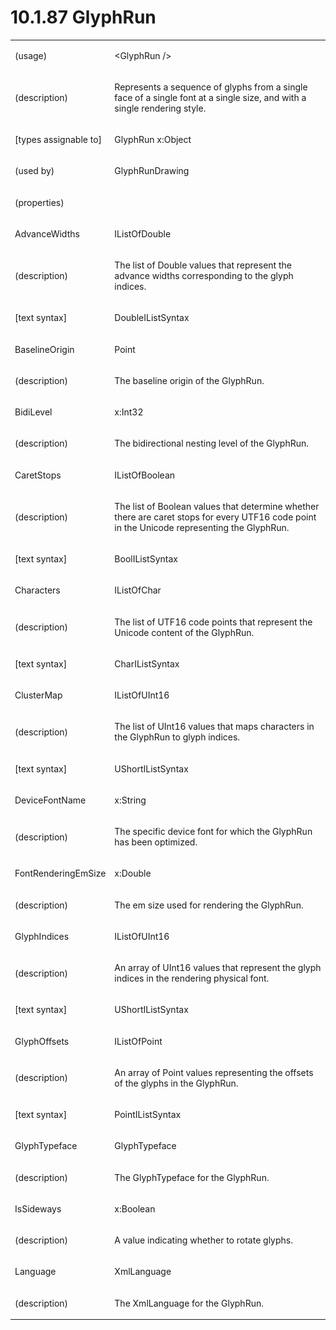 <html dir="LTR" xmlns:mshelp="http://msdn.microsoft.com/mshelp" xmlns:ddue="http://ddue.schemas.microsoft.com/authoring/2003/5" xmlns:xlink="http://www.w3.org/1999/xlink" xmlns:tool="http://www.microsoft.com/tooltip"><body><input type="hidden" id="userDataCache" class="userDataStyle"><input type="hidden" id="hiddenScrollOffset"><img id="dropDownImage" style="display:none; height:0; width:0;" src="../local/drpdown.gif"><img id="dropDownHoverImage" style="display:none; height:0; width:0;" src="../local/drpdown_orange.gif"><img id="collapseImage" style="display:none; height:0; width:0;" src="../local/collapse.gif"><img id="expandImage" style="display:none; height:0; width:0;" src="../local/exp.gif"><img id="collapseAllImage" style="display:none; height:0; width:0;" src="../local/collall.gif"><img id="expandAllImage" style="display:none; height:0; width:0;" src="../local/expall.gif"><img id="copyImage" style="display:none; height:0; width:0;" src="../local/copycode.gif"><img id="copyHoverImage" style="display:none; height:0; width:0;" src="../local/copycodeHighlight.gif"><div id="header"><h1 class="heading">10.1.87 GlyphRun</h1></div><div id="mainSection"><div id="mainBody"><div id="allHistory" class="saveHistory" onsave="saveAll()" onload="loadAll()"></div>
			<div id="sectionSection0" class="section" name="collapseableSection"><content xmlns="http://ddue.schemas.microsoft.com/authoring/2003/5" xmlns:wsd="http://wsdev.schemas.microsoft.com/authoring/2008/2" xmlns:msxsl="urn:schemas-microsoft-com:xslt" xmlns:script="urn:script" xmlns:build="urn:build">
				</content></div><div id="sectionSection1" class="section" name="collapseableSection"><content xmlns="http://ddue.schemas.microsoft.com/authoring/2003/5" xmlns:wsd="http://wsdev.schemas.microsoft.com/authoring/2008/2" xmlns:msxsl="urn:schemas-microsoft-com:xslt" xmlns:script="urn:script" xmlns:build="urn:build">
					<p xmlns=""><b></b></p><table class="ProtocolAuthoredTable" xmlns=""><tr>
								<td>
									<p>(usage)</p>
								</td>
								<td>
									<p>&lt;GlyphRun /&gt;</p>
								</td>
							</tr><tr>
							<td>
								<p>(description)</p>
							</td>
							<td>
								<p>Represents a sequence of glyphs from a single face of a single font at a single size, and with a single rendering style.</p>
							</td>
						</tr><tr>
							<td>
								<p>[types assignable to]</p>
							</td>
							<td>
								<p>GlyphRun x:Object</p>
							</td>
						</tr><tr>
							<td>
								<p>(used by)</p>
							</td>
							<td>
								<p>GlyphRunDrawing</p>
							</td>
						</tr><tr>
							<td>
								<p>(properties)</p>
							</td>
							<td>
							</td>
						</tr><tr>
							<td>
								<p>AdvanceWidths</p>
							</td>
							<td>
								<p>IListOfDouble</p>
							</td>
						</tr><tr>
							<td>
								<p>(description)</p>
							</td>
							<td>
								<p>The list of Double values that represent the advance widths corresponding to the glyph indices.</p>
							</td>
						</tr><tr>
							<td>
								<p>[text syntax]</p>
							</td>
							<td>
								<p>DoubleIListSyntax</p>
							</td>
						</tr><tr>
							<td>
								<p>BaselineOrigin</p>
							</td>
							<td>
								<p>Point</p>
							</td>
						</tr><tr>
							<td>
								<p>(description)</p>
							</td>
							<td>
								<p>The baseline origin of the GlyphRun.</p>
							</td>
						</tr><tr>
							<td>
								<p>BidiLevel</p>
							</td>
							<td>
								<p>x:Int32</p>
							</td>
						</tr><tr>
							<td>
								<p>(description)</p>
							</td>
							<td>
								<p>The bidirectional nesting level of the GlyphRun.</p>
							</td>
						</tr><tr>
							<td>
								<p>CaretStops</p>
							</td>
							<td>
								<p>IListOfBoolean</p>
							</td>
						</tr><tr>
							<td>
								<p>(description)</p>
							</td>
							<td>
								<p>The list of Boolean values that determine whether there are caret stops for every UTF16 code point in the Unicode representing the GlyphRun.</p>
							</td>
						</tr><tr>
							<td>
								<p>[text syntax]</p>
							</td>
							<td>
								<p>BoolIListSyntax</p>
							</td>
						</tr><tr>
							<td>
								<p>Characters</p>
							</td>
							<td>
								<p>IListOfChar</p>
							</td>
						</tr><tr>
							<td>
								<p>(description)</p>
							</td>
							<td>
								<p>The list of UTF16 code points that represent the Unicode content of the GlyphRun.</p>
							</td>
						</tr><tr>
							<td>
								<p>[text syntax]</p>
							</td>
							<td>
								<p>CharIListSyntax</p>
							</td>
						</tr><tr>
							<td>
								<p>ClusterMap</p>
							</td>
							<td>
								<p>IListOfUInt16</p>
							</td>
						</tr><tr>
							<td>
								<p>(description)</p>
							</td>
							<td>
								<p>The list of UInt16 values that maps characters in the GlyphRun to glyph indices.</p>
							</td>
						</tr><tr>
							<td>
								<p>[text syntax]</p>
							</td>
							<td>
								<p>UShortIListSyntax</p>
							</td>
						</tr><tr>
							<td>
								<p>DeviceFontName</p>
							</td>
							<td>
								<p>x:String</p>
							</td>
						</tr><tr>
							<td>
								<p>(description)</p>
							</td>
							<td>
								<p>The specific device font for which the GlyphRun has been optimized.</p>
							</td>
						</tr><tr>
							<td>
								<p>FontRenderingEmSize</p>
							</td>
							<td>
								<p>x:Double</p>
							</td>
						</tr><tr>
							<td>
								<p>(description)</p>
							</td>
							<td>
								<p>The em size used for rendering the GlyphRun.</p>
							</td>
						</tr><tr>
							<td>
								<p>GlyphIndices</p>
							</td>
							<td>
								<p>IListOfUInt16</p>
							</td>
						</tr><tr>
							<td>
								<p>(description)</p>
							</td>
							<td>
								<p>An array of UInt16 values that represent the glyph indices in the rendering physical font.</p>
							</td>
						</tr><tr>
							<td>
								<p>[text syntax]</p>
							</td>
							<td>
								<p>UShortIListSyntax</p>
							</td>
						</tr><tr>
							<td>
								<p>GlyphOffsets</p>
							</td>
							<td>
								<p>IListOfPoint</p>
							</td>
						</tr><tr>
							<td>
								<p>(description)</p>
							</td>
							<td>
								<p>An array of Point values representing the offsets of the glyphs in the GlyphRun.</p>
							</td>
						</tr><tr>
							<td>
								<p>[text syntax]</p>
							</td>
							<td>
								<p>PointIListSyntax</p>
							</td>
						</tr><tr>
							<td>
								<p>GlyphTypeface</p>
							</td>
							<td>
								<p>GlyphTypeface</p>
							</td>
						</tr><tr>
							<td>
								<p>(description)</p>
							</td>
							<td>
								<p>The GlyphTypeface for the GlyphRun.</p>
							</td>
						</tr><tr>
							<td>
								<p>IsSideways</p>
							</td>
							<td>
								<p>x:Boolean</p>
							</td>
						</tr><tr>
							<td>
								<p>(description)</p>
							</td>
							<td>
								<p>A value indicating whether to rotate glyphs.</p>
							</td>
						</tr><tr>
							<td>
								<p>Language</p>
							</td>
							<td>
								<p>XmlLanguage</p>
							</td>
						</tr><tr>
							<td>
								<p>(description)</p>
							</td>
							<td>
								<p>The XmlLanguage for the GlyphRun.</p>
							</td>
						</tr></table>
				</content></div><!--[if gte IE 5]>
			<tool:tip element="languageFilterToolTip" avoidmouse="false"/>
		<![endif]--></div><a name="feedback"></a><span></span></div></body></html>